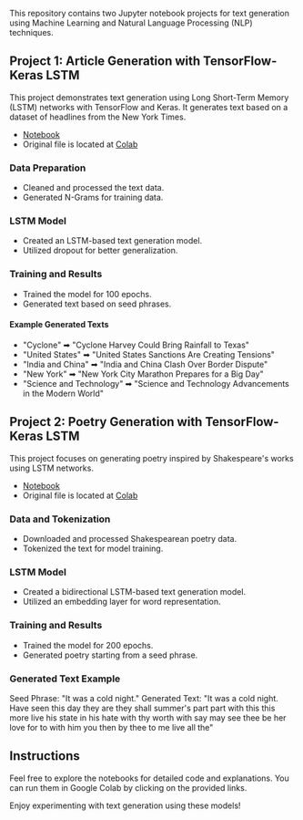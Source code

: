 This repository contains two Jupyter notebook projects for text generation using Machine Learning and Natural Language Processing (NLP) techniques.

## Project 1: Article Generation with TensorFlow-Keras LSTM

This project demonstrates text generation using Long Short-Term Memory (LSTM) networks with TensorFlow and Keras. It generates text based on a dataset of headlines from the New York Times.

- [Notebook](Article-Generation-TensorFlow-Keras-LSTM/Article-Generation-TensorFlow-Keras-LSTM.ipynb)
- Original file is located at [Colab](https://colab.research.google.com/github/vrajeshtrichy/AI-ML-NLP-TextGeneration/blob/master/Article-Generation-TensorFlow-Keras-LSTM/Article-Generation-TensorFlow-Keras-LSTM.ipynb)

### Data Preparation

- Cleaned and processed the text data.
- Generated N-Grams for training data.

### LSTM Model

- Created an LSTM-based text generation model.
- Utilized dropout for better generalization.

### Training and Results

- Trained the model for 100 epochs.
- Generated text based on seed phrases.

#### Example Generated Texts

- "Cyclone" ➡ "Cyclone Harvey Could Bring Rainfall to Texas"
- "United States" ➡ "United States Sanctions Are Creating Tensions"
- "India and China" ➡ "India and China Clash Over Border Dispute"
- "New York" ➡ "New York City Marathon Prepares for a Big Day"
- "Science and Technology" ➡ "Science and Technology Advancements in the Modern World"

## Project 2: Poetry Generation with TensorFlow-Keras LSTM

This project focuses on generating poetry inspired by Shakespeare's works using LSTM networks.

- [Notebook](Poetry-TextGeneration-Using-TensorFlow-Keras-LSTM/Poetry-Generation-TensorFlow-Keras-LSTM.ipynb)
- Original file is located at [Colab](https://colab.research.google.com/github/vrajeshtrichy/AI-ML-NLP-TextGeneration/blob/master/Poetry-TextGeneration-Using-TensorFlow-Keras-LSTM/Poetry-Generation-TensorFlow-Keras-LSTM.ipynb)

### Data and Tokenization

- Downloaded and processed Shakespearean poetry data.
- Tokenized the text for model training.

### LSTM Model

- Created a bidirectional LSTM-based text generation model.
- Utilized an embedding layer for word representation.

### Training and Results

- Trained the model for 200 epochs.
- Generated poetry starting from a seed phrase.

### Generated Text Example

Seed Phrase: "It was a cold night."
Generated Text: "It was a cold night. Have seen this day they are they shall summer's part part with this this more live his state in his hate with thy worth with say may see thee be her love for to with him you then by thee to me live all the"

## Instructions

Feel free to explore the notebooks for detailed code and explanations. You can run them in Google Colab by clicking on the provided links.

Enjoy experimenting with text generation using these models!

